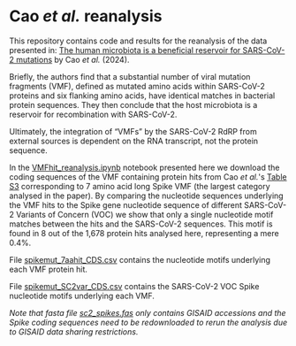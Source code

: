 # Cao *et al.* reanalysis

This repository contains code and results for the reanalysis of the data presented in: [The human microbiota is a beneficial reservoir for SARS-CoV-2 mutations](https://journals.asm.org/doi/10.1128/mbio.03187-23) by Cao *et al.* (2024).

Briefly, the authors find that a substantial number of viral mutation fragments (VMF), 
defined as mutated amino acids within SARS-CoV-2 proteins and six flanking amino acids,
have identical matches in bacterial protein sequences. They then conclude that the 
host microbiota is a reservoir for recombination with SARS-CoV-2.

Ultimately, the integration of “VMFs” by the SARS-CoV-2 RdRP from external sources is dependent on the RNA transcript, 
not the protein sequence.

In the [VMFhit_reanalysis.ipynb](VMFhit_reanalysis.ipynb) notebook presented here we download 
the coding sequences of the VMF containing protein hits from Cao *et al.*'s [Table S3](tableS3_spike)
corresponding to 7 amino acid long Spike VMF (the largest category analysed in the paper). By comparing
the nucleotide sequences underlying the VMF hits to the Spike gene nucleotide sequence of different 
SARS-CoV-2 Variants of Concern (VOC) we show that only a single nucleotide motif matches between the hits and the
SARS-CoV-2 sequences. This motif is found in 8 out of the 1,678 protein hits analysed here, representing a mere 0.4%.

File [spikemut_7aahit_CDS.csv](spikemut_7aahit_CDS.csv) contains the nucleotide motifs underlying each VMF protein hit.

File [spikemut_SC2var_CDS.csv](spikemut_SC2var_CDS.csv) contains the SARS-CoV-2 VOC Spike nucleotide motifs underlying each VMF.

*Note that fasta file [sc2_spikes.fas](sc2_spikes.fas) only contains GISAID accessions and the Spike coding sequences need to be redownloaded to rerun the analysis due to GISAID data sharing restrictions.*

